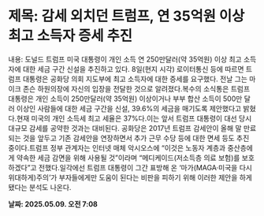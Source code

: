 # **제목: 감세 외치던 트럼프, 연 35억원 이상 최고 소득자 증세 추진**

  내용: 도널드 트럼프 미국 대통령이 개인 소득 연 250만달러(약 35억원) 이상 최고 소득자에 대한 세금 구간 신설을 추진하고 있다.        8일(현지 시각) 로이터통신 등에 따르면 트럼프 대통령은 공화당 의회 지도부에 최고 소득자에 대한 증세를 요구했다. 전날 그는 마이크 존슨 하원의장에 자신의 입장을 전달한 것으로 알려졌다.복수의 소식통은 트럼프 대통령은 개인 소득이 250만달러(약 35억원) 이상이거나 부부 합산 소득이 500만 달러 이상인 사람들에 대한 세금 구간을 신설, 39.6%의 세금을 매기도록 제안했다고 밝혔다.현재 미국의 개인 소득세 최고 세율은 37%다.이는 앞서 트럼프 대통령이 대선 당시 대규모 감세를 공약한 것과는 대비된다. 공화당은 2017년 트럼프 감세안이 올해 말 만료되는 것을 앞두고 기존 감세안을 연장하면서 추가 근무 수당 등에 대한 면세 등도 추진 중이다.트럼프 정부 관계자는 인터넷 매체 악시오스에 “이것은 노동자 계층과 중산층에게 약속한 세금 감면을 위해 사용될 것”이라며 “메디케이드(저소득층 의료 보험)를 보호하겠다”고 전했다.일각에선 트럼프 대통령이 그간 표방해 온 ‘마가(MAGA·미국을 다시 위대하게)주의’가 부자들에게만 도움이 된다는 비판을 피하기 위해 이러한 제안을 하게 됐다는 분석도 나온다.

  **날짜: 2025.05.09. 오전 7:08**